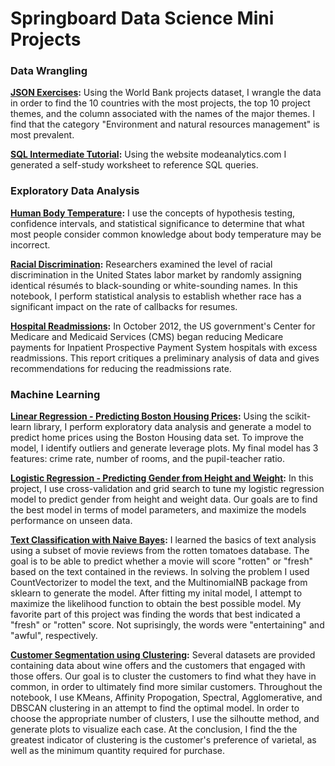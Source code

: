 # Springboard Data Science Mini Projects

### Data Wrangling

**[JSON Exercises](https://github.com/BradTombers/Springboard/blob/master/Mini%20Projects/JSON%20World%20Bank%20Project.ipynb):**
Using the World Bank projects dataset, I wrangle the data in order to find the 10 countries with the most projects, the top 10 project themes, and the column associated with the names of the major themes. I find that the category "Environment and natural resources management" is most prevalent. 

**[SQL Intermediate Tutorial](https://github.com/BradTombers/Springboard/blob/master/Mini%20Projects/sql_intermediate_tutorial):**
Using the website modeanalytics.com I generated a self-study worksheet to reference SQL queries.  



### Exploratory Data Analysis
**[Human Body Temperature](https://github.com/BradTombers/Springboard/blob/master/Mini%20Projects/human_temp_exercise.ipynb):**
I use the concepts of hypothesis testing, confidence intervals, and statistical significance to determine that what most people consider common knowledge about body temperature may be incorrect. 

**[Racial Discrimination](https://github.com/BradTombers/Springboard/blob/master/Mini%20Projects/sliderule_dsi_inferential_statistics_exercise_2.ipynb):**
Researchers examined the level of racial discrimination in the United States labor market by randomly assigning identical résumés to black-sounding or white-sounding names. In this notebook, I perform statistical analysis to establish whether race has a significant impact on the rate of callbacks for resumes.

**[Hospital Readmissions](https://github.com/BradTombers/Springboard/blob/master/Mini%20Projects/reduce_hospital_readmissions.ipynb):**
In October 2012, the US government's Center for Medicare and Medicaid Services (CMS) began reducing Medicare payments for Inpatient Prospective Payment System hospitals with excess readmissions. This report critiques a preliminary analysis of data and gives recommendations for reducing the readmissions rate.

### Machine Learning

**[Linear Regression - Predicting Boston Housing Prices](https://github.com/BradTombers/Springboard/blob/master/Mini%20Projects/Mini_Project_Linear_Regression.ipynb):**
Using the scikit-learn library, I perform exploratory data analysis and generate a model to predict home prices using the Boston Housing data set. To improve the model, I identify outliers and generate leverage plots.  My final model has 3 features: crime rate, number of rooms, and the pupil-teacher ratio.  

**[Logistic Regression - Predicting Gender from Height and Weight](https://github.com/BradTombers/Springboard/blob/master/Mini%20Projects/Mini_Project_Logistic_Regression.ipynb):**
In this project, I use cross-validation and grid search to tune my logistic regression model to predict gender from height and weight data.  Our goals are to find the best model in terms of model parameters, and maximize the models performance on unseen data.

**[Text Classification with Naive Bayes](https://github.com/BradTombers/Springboard/blob/master/Mini%20Projects/Naive_Bayes.ipynb):**
I learned the basics of text analysis using a subset of movie reviews from the rotten tomatoes database.  The goal is to be able to predict whether a movie will score "rotten" or "fresh" based on the text contained in the reviews.  In solving the problem I used CountVectorizer to model the text, and the MultinomialNB package from sklearn to generate the model. After fitting my inital model, I attempt to maximize the likelihood function to obtain the best possible model.  My favorite part of this project was finding the words that best indicated a "fresh" or "rotten" score.  Not suprisingly, the words were "entertaining" and "awful", respectively. 

**[Customer Segmentation using Clustering](https://github.com/BradTombers/Springboard/blob/master/Mini%20Projects/Mini_Project_Clustering.ipynb):**
Several datasets are provided containing data about wine offers and the customers that engaged with those offers.  Our goal is to cluster the customers to find what they have in common, in order to ultimately find more similar customers.  Throughout the notebook, I use KMeans, Affinity Propogation, Spectral, Agglomerative, and DBSCAN clustering in an attempt to find the optimal model. In order to choose the appropriate number of clusters, I use the silhoutte method, and generate plots to visualize each case. At the conclusion, I find the the greatest indicator of clustering is the customer's preference of varietal, as well as the minimum quantity required for purchase.  
